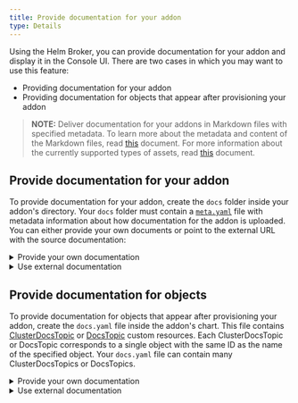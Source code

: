 ```yaml
---
title: Provide documentation for your addon
type: Details
---
```


Using the Helm Broker, you can provide documentation for your addon and display it in the Console UI. There are two cases in which you may want to use this feature:
- Providing documentation for your addon
- Providing documentation for objects that appear after provisioning your addon

>**NOTE:** Deliver documentation for your addons in Markdown files with specified metadata. To learn more about the metadata and content of the Markdown files, read [this](/components/headless-cms/#details-markdown-documents) document. For more information about the currently supported types of assets, read [this](/components/headless-cms/#overview-overview-headless-cms-in-kyma) document.

## Provide documentation for your addon

To provide documentation for your addon, create the `docs` folder inside your addon's directory. Your `docs` folder must contain a [`meta.yaml`](#details-create-addons-docs-directory) file with metadata information about how documentation for the addon is uploaded. You can either provide your own documents or point to the external URL with the source documentation:

<div tabs>
  <details>
  <summary>
  Provide your own documentation
  </summary>

Store your documents and assets in the `docs` folder inside your addon's directory. Each Markdown file represents a separate tab in the Console UI. The **type** metadata of your Markdown documents determines the order of the documents. Point the **filter** parameter of your `meta.yaml` file to the location where your documentation is stored, for example the `docs` directory.

  </details>
  <details>
  <summary>
  Use external documentation
  </summary>

In the `meta.yaml` file, provide the **url** parameter with a value that points to the address where the documentation is stored.

  </details>
</div>

## Provide documentation for objects

To provide documentation for objects that appear after provisioning your addon, create the `docs.yaml` file inside the addon's chart. This file contains [ClusterDocsTopic](/components/headless-cms/#custom-resource-cluster-docs-topic) or [DocsTopic](/components/headless-cms/#custom-resource-docstopic) custom resources. Each ClusterDocsTopic or DocsTopic corresponds to a single object with the same ID as the name of the specified object. Your `docs.yaml` file can contain many ClusterDocsTopics or DocsTopics.

<div tabs>
  <details>
  <summary>
  Provide your own documentation
  </summary>

Store documentation for each object in the `docs/{object_name}` directory. In the `docs.yaml` file, set the **url** parameter to the `{{ .Values.addonsRepositoryURL }}` variable, which points to your addon compressed to a `.tgz` file. During the provisioning process, the Helm Broker pushes this variable into the chart. The **filter** parameter in the ClusterDocsTopic or DocsTopic definition must point to the path where the object's documentation is stored, for example `docs/{object_name}` directory.

  </details>
  <details>
  <summary>
  Use external documentation
  </summary>

In your `docs.yaml` file, specify the **url** parameter of every ClusterDocsTopic or DocsTopic custom resource with the URL that points to the location containing the documentation for a given object.

  </details>
</div>
